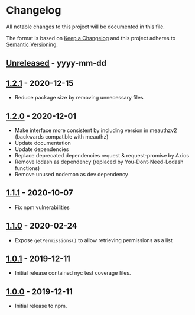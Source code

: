 # Changelog
All notable changes to this project will be documented in this file.

The format is based on [Keep a Changelog](http://keepachangelog.com/)
and this project adheres to [Semantic Versioning](http://semver.org/).

[Unreleased]: https://github.com/digipolisantwerp/authz_module_nodejs/compare/v1.0.0...HEAD
## [Unreleased] - yyyy-mm-dd

[1.2.1]: https://github.com/digipolisantwerp/authz_module_nodejs/tree/v1.2.1
## [1.2.1] - 2020-12-15

- Reduce package size by removing unnecessary files

[1.2.0]: https://github.com/digipolisantwerp/authz_module_nodejs/tree/v1.2.0
## [1.2.0] - 2020-12-01

- Make interface more consistent by including version in meauthzv2 (backwards compatible with meauthz)
- Update documentation
- Update dependencies
- Replace deprecated dependencies request & request-promise by Axios
- Remove lodash as dependency (replaced by You-Dont-Need-Lodash functions)
- Remove unused nodemon as dev dependency

[1.1.1]: https://github.com/digipolisantwerp/authz_module_nodejs/tree/v1.1.1
## [1.1.1] - 2020-10-07

- Fix npm vulnerabilities

[1.1.0]: https://github.com/digipolisantwerp/authz_module_nodejs/tree/v1.0.1
## [1.1.0] - 2020-02-24

- Expose `getPermissions()` to allow retrieving permissions as a list

[1.0.1]: https://github.com/digipolisantwerp/authz_module_nodejs/tree/v1.0.1
## [1.0.1] - 2019-12-11

- Initial release contained nyc test coverage files.

[1.0.0]: https://github.com/digipolisantwerp/authz_module_nodejs/tree/v1.0.0
## [1.0.0] - 2019-12-11

- Initial release to npm.
